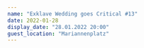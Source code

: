 ```yaml
---
name: "Exklave Wedding goes Critical #13"
date: 2022-01-28
display_date: "28.01.2022 20:00"
guest_location: "Mariannenplatz"
---
```

